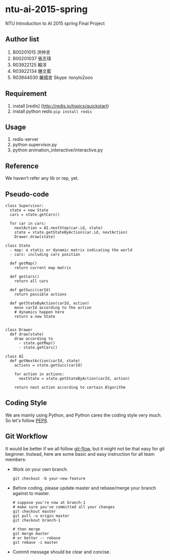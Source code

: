# ntu-ai-2015-spring
NTU Introduction to AI 2015 spring Final Project

## Author list

1. B00201015 洪仲言
2. B00201037 張志瑋
3. R03922125 賴洋
4. R03922134 鍾文藍
5. R03944030 羅國宣     Skype :tonylo2ooo

## Requirement

1. install [redis] (http://redis.io/topics/quickstart)
2. install python redis `pip install redis`

## Usage

1. redis-server
2. python supervisor.py
3. python animation_interactive/interactive.py

## Reference
We haven't refer any lib or rep, yet.

## Pseudo-code

```
class Supervisor:
  state = new State
  cars = state.getCars()

  for car in cars:
    nextAction = AI.nextStep(car.id, state)
    state = state.getStateByAction(car.id, nextAction)
    Drawer.draw(state)

class State
  - map: a static or dynamic matrix indicating the world
  - cars: including cars position

  def getMap()
    return current map matrix

  def getCars()
    return all cars

  def getSucc(carId)
    return possible actions

  def getStateByAction(carId, action)
    move carId according to the action
    # dynamics happen here
    return a new State


class Drawer
  def draw(state)
    draw according to
      - state.getMap()
      - state.getCars()

class AI
  def getNextAction(carId, state)
    actions = state.getSucc(carId)

    for action in actions:
      nextState = state.getStateByAction(carId, action)

    return next action according to certain Algorithm

```

## Coding Style

We are mainly using Python, and Python cares the coding style very much. So
let's follow [PEP8](https://www.python.org/dev/peps/pep-0008/).

## Git Workflow

It would be better if we all follow [git-flow](http://nvie.com/posts/a-successful-git-branching-model/), but it might not be that easy for git beginner.
Instead, here are some basic and easy instruction for all team members:

- Work on your own branch.
  ```
  git checkout -b your-new-feature
  ```
- Before coding, please update master and rebase/merge your branch against to
  master.
  ```
  # suppose you're now at branch-1
  # make sure you've committed all your changes
  git checkout master
  git pull -u origin master
  git checkout branch-1

  # then merge
  git merge master
  # or better -- rebase
  git rebase -i master
  ```
- Commit message should be clear and concise.


